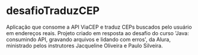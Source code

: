 # desafioTraduzCEP
Aplicação que consome a API ViaCEP e traduz CEPs buscados pelo usuário em endereços reais. Projeto criado em resposta ao desafio do curso 'Java: consumindo API, gravando arquivos e lidando com erros', da Alura, ministrado pelos instrutores Jacqueline Oliveira e Paulo Silveira.

